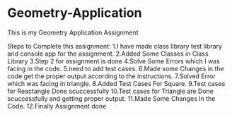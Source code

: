 # Geometry-Application
This is my Geometry Application Assignment

Steps to Complete this assignment:
1.I have made class library test library and console app for the assignment.
2.Added Some Classes in Class Library
3.Step 2 for assignment is done
4.Solve Some Errors which I was facing in the code.
5.need to add test cases.
6.Made some Changes in the code get the proper output according to the instructions.
7.Solved Error which was facing in triangle.
8.Added Test Cases For Square.
9.Test cases for Reactangle Done scuccessfully
10.Test cases for Triangle are Done scuccessfully and getting proper output.
11.Made Some Changes In the Code.
12.Finally Assignment done
